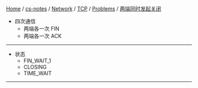 [Home](https://mengxianbin.github.io) /
[cs-notes](https://mengxianbin.github.io/cs-notes/site) /
[Network](https://mengxianbin.github.io/cs-notes/site/Network) /
[TCP](https://mengxianbin.github.io/cs-notes/site/Network/TCP) /
[Problems](https://mengxianbin.github.io/cs-notes/site/Network/TCP/Problems) /
[两端同时发起关闭](https://mengxianbin.github.io/cs-notes/site/Network/TCP/Problems/%E4%B8%A4%E7%AB%AF%E5%90%8C%E6%97%B6%E5%8F%91%E8%B5%B7%E5%85%B3%E9%97%AD)

* 四次通信
    * 两端各一次 FIN
    * 两端各一次 ACK

---

* 状态
    * FIN_WAIT_1
    * CLOSING
    * TIME_WAIT

---
